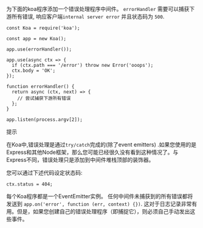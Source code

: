 为下面的koa程序添加一个错误处理程序中间件。
`errorHandler` 需要可以捕获下游所有错误,
响应客户端`internal server error` 并且状态码为 `500`.

```
const Koa = require('koa');

const app = new Koa();

app.use(errorHandler());

app.use(async ctx => {
  if (ctx.path === '/error') throw new Error('ooops');
  ctx.body = 'OK';
});

function errorHandler() {
  return async (ctx, next) => {
    // 尝试捕获下游所有错误
  };
}

app.listen(process.argv[2]);

```


提示

在Koa中,错误处理是通过`try/catch`完成的(除了event emitters) .如果您使用的是Express和其他Node框架，那么您可能已经很久没有看到这种情况了。与Express不同，错误处理只是添加到中间件堆栈顶部的装饰器。

您可以通过下述代码设定状态码:

```
ctx.status = 404;
```

每个Koa程序都是一个EventEmitter实例。 任何中间件未捕获到的所有错误都将发送到 `app.on('error', function (err, context) {})`. 这对于日志记录非常有用。但是，如果您创建自己的错误处理程序（即捕捉它），则必须自己手动发出这些事件。
